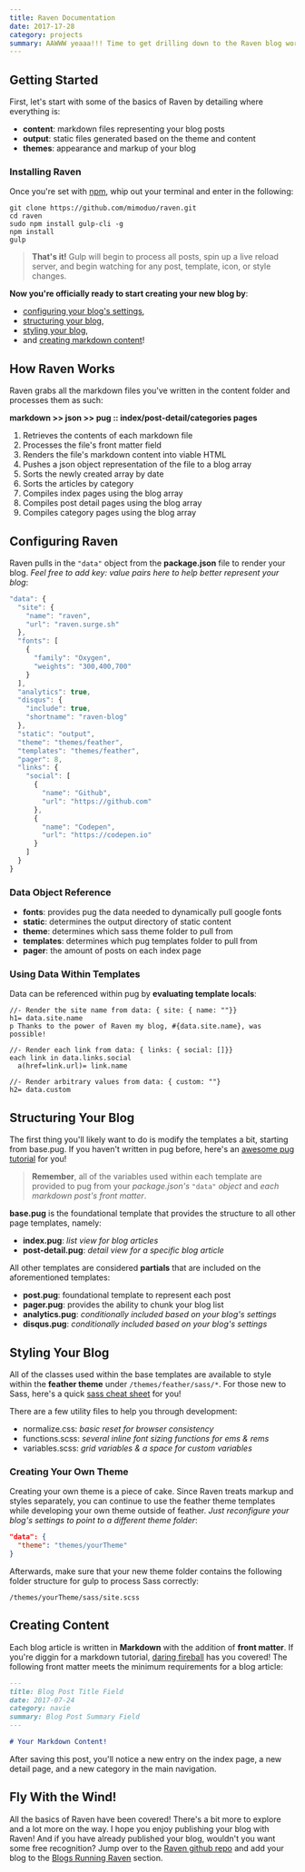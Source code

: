 ```yaml
---
title: Raven Documentation
date: 2017-17-28
category: projects
summary: AAWWW yeaaa!!! Time to get drilling down to the Raven blog workflow - from getting familiar with Raven's structure to creating your own theme. If you're familiar with Pelican, you'll feel right at home (p^-^)p
---
```


## Getting Started

First, let's start with some of the basics of Raven by detailing where everything is:

* **content**: markdown files representing your blog posts
* **output**: static files generated based on the theme and content
* **themes**: appearance and markup of your blog

### Installing Raven

Once you're set with [npm](https://nodejs.org/en/), whip out your terminal and enter in the following:

```ssh
git clone https://github.com/mimoduo/raven.git
cd raven
sudo npm install gulp-cli -g
npm install
gulp
```

> **That's it!** Gulp will begin to process all posts, spin up a live reload server, and begin watching for any post, template, icon, or style changes.

**Now you're officially ready to start creating your new blog by**:

* [configuring your blog's settings](#configuring-raven),
* [structuring your blog](#structuring-your-blog),
* [styling your blog](#styling-your-blog),
* and [creating markdown content](#creating-content)!

## How Raven Works

Raven grabs all the markdown files you've written in the content folder and processes them as such:

**markdown >> json >> pug :: index/post-detail/categories pages**

1. Retrieves the contents of each markdown file
2. Processes the file's front matter field
3. Renders the file's markdown content into viable HTML
4. Pushes a json object representation of the file to a blog array
5. Sorts the newly created array by date
6. Sorts the articles by category
7. Compiles index pages using the blog array
8. Compiles post detail pages using the blog array
8. Compiles category pages using the blog array

## Configuring Raven

Raven pulls in the `"data"` object from the **package.json** file to render your blog. *Feel free to add key: value pairs here to help better represent your blog*:

```js
"data": {
  "site": {
    "name": "raven",
    "url": "raven.surge.sh"
  },
  "fonts": [
    {
      "family": "Oxygen",
      "weights": "300,400,700"
    }
  ],
  "analytics": true,
  "disqus": {
    "include": true,
    "shortname": "raven-blog"
  },
  "static": "output",
  "theme": "themes/feather",
  "templates": "themes/feather",
  "pager": 8,
  "links": {
    "social": [
      {
        "name": "Github",
        "url": "https://github.com"
      },
      {
        "name": "Codepen",
        "url": "https://codepen.io"
      }
    ]
  }
}
```

### Data Object Reference

* **fonts**: provides pug the data needed to dynamically pull google fonts
* **static**: determines the output directory of static content
* **theme**: determines which sass theme folder to pull from
* **templates**: determines which pug templates folder to pull from
* **pager**: the amount of posts on each index page

### Using Data Within Templates

Data can be referenced within pug by **evaluating template locals**:

```pug
//- Render the site name from data: { site: { name: ""}}
h1= data.site.name
p Thanks to the power of Raven my blog, #{data.site.name}, was possible!

//- Render each link from data: { links: { social: []}}
each link in data.links.social
  a(href=link.url)= link.name

//- Render arbitrary values from data: { custom: ""}
h2= data.custom
```

## Structuring Your Blog

The first thing you'll likely want to do is modify the templates a bit, starting from base.pug. If you haven't written in pug before, here's an [awesome pug tutorial](http://mimoduo.surge.sh/learn-pug-js-with-pugs.html) for you!

> **Remember**, all of the variables used within each template are provided to pug from your *package.json's* `"data"` *object* and *each markdown post's front matter*.

**base.pug** is the foundational template that provides the structure to all other page templates, namely:

* **index.pug**: *list view for blog articles*
* **post-detail.pug**: *detail view for a specific blog article*

All other templates are considered **partials** that are included on the aforementioned templates:

* **post.pug**: foundational template to represent each post
* **pager.pug**: provides the ability to chunk your blog list
* **analytics.pug**: *conditionally included based on your blog's settings*
* **disqus.pug**: *conditionally included based on your blog's settings*

## Styling Your Blog

All of the classes used within the base templates are available to style within the **feather theme** under `/themes/feather/sass/*`. For those new to Sass, here's a quick [sass cheat sheet](https://codepen.io/mimoduo/post/sass-cheat-sheet) for you!

There are a few utility files to help you through development:

* normalize.css: *basic reset for browser consistency*
* functions.scss: *several inline font sizing functions for ems & rems*
* variables.scss: *grid variables & a space for custom variables*

### Creating Your Own Theme

Creating your own theme is a piece of cake. Since Raven treats markup and styles separately, you can continue to use the feather theme templates while developing your own theme outside of feather. *Just reconfigure your blog's settings to point to a different theme folder*:

```json
"data": {
  "theme": "themes/yourTheme"
}
```

Afterwards, make sure that your new theme folder contains the following folder structure for gulp to process Sass correctly:

`/themes/yourTheme/sass/site.scss`

## Creating Content

Each blog article is written in **Markdown** with the addition of **front matter**. If you're diggin for a markdown tutorial, [daring fireball](https://daringfireball.net/projects/markdown/syntax) has you covered! The following front matter meets the minimum requirements for a blog article:

```md
---
title: Blog Post Title Field
date: 2017-07-24
category: navie
summary: Blog Post Summary Field
---

# Your Markdown Content!
```

After saving this post, you'll notice a new entry on the index page, a new detail page, and a new category in the main navigation.

## Fly With the Wind!

All the basics of Raven have been covered! There's a bit more to explore and a lot more on the way. I hope you enjoy publishing your blog with Raven! And if you have already published your blog, wouldn't you want some free recognition? Jump over to the [Raven github repo](https://github.com/mimoduo/raven) and add your blog to the [Blogs Running Raven](https://github.com/mimoduo/raven#blogs-running-raven) section.
